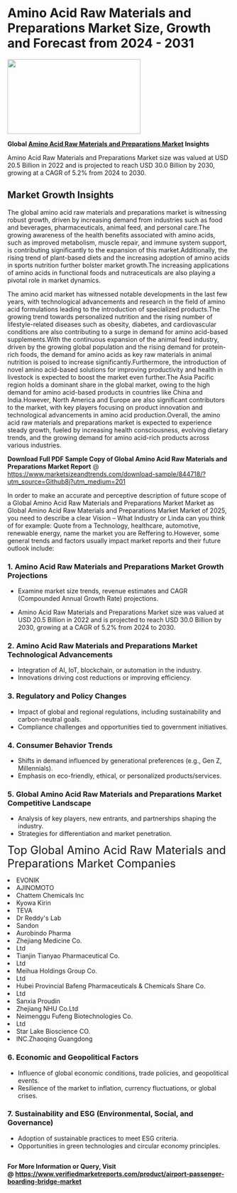 <H1>Amino Acid Raw Materials and Preparations Market Size, Growth and Forecast from 2024 - 2031</H1><img class="aligncenter size-medium wp-image-584254" src="https://thirdeyenews.in/wp-content/uploads/2024/09/Global-Market-Research-300x168.jpeg" alt="" width="300" height="168" /><p><strong>Global&nbsp;<a href="https://www.marketsizeandtrends.com/download-sample/844718/?utm_source=Github8j?utm_medium=201">Amino Acid Raw Materials and Preparations Market</a> Insights</strong></p><p>Amino Acid Raw Materials and Preparations Market size was valued at USD 20.5 Billion in 2022 and is projected to reach USD 30.0 Billion by 2030, growing at a CAGR of 5.2% from 2024 to 2030.</p><p><h2>Market Growth Insights</h2> <p>The global amino acid raw materials and preparations market is witnessing robust growth, driven by increasing demand from industries such as food and beverages, pharmaceuticals, animal feed, and personal care.The growing awareness of the health benefits associated with amino acids, such as improved metabolism, muscle repair, and immune system support, is contributing significantly to the expansion of this market.Additionally, the rising trend of plant-based diets and the increasing adoption of amino acids in sports nutrition further bolster market growth.The increasing applications of amino acids in functional foods and nutraceuticals are also playing a pivotal role in market dynamics.</p> <p>The amino acid market has witnessed notable developments in the last few years, with technological advancements and research in the field of amino acid formulations leading to the introduction of specialized products.The growing trend towards personalized nutrition and the rising number of lifestyle-related diseases such as obesity, diabetes, and cardiovascular conditions are also contributing to a surge in demand for amino acid-based supplements.With the continuous expansion of the animal feed industry, driven by the growing global population and the rising demand for protein-rich foods, the demand for amino acids as key raw materials in animal nutrition is poised to increase significantly.Furthermore, the introduction of novel amino acid-based solutions for improving productivity and health in livestock is expected to boost the market even further.The Asia Pacific region holds a dominant share in the global market, owing to the high demand for amino acid-based products in countries like China and India.However, North America and Europe are also significant contributors to the market, with key players focusing on product innovation and technological advancements in amino acid production.Overall, the amino acid raw materials and preparations market is expected to experience steady growth, fueled by increasing health consciousness, evolving dietary trends, and the growing demand for amino acid-rich products across various industries.</p> <p><span class=""><strong>Download Full PDF Sample Copy of Global Amino Acid Raw Materials and Preparations Market Report</strong> @ <a href="https://www.marketsizeandtrends.com/download-sample/844718/?utm_source=Github8j?utm_medium=201" target="_blank">https://www.marketsizeandtrends.com/download-sample/844718/?utm_source=Github8j?utm_medium=201</a></span></p><p>In order to make an accurate and perceptive description of future scope of a Global&nbsp;Amino Acid Raw Materials and Preparations Market Market as Global&nbsp;Amino Acid Raw Materials and Preparations Market Market of 2025, you need to describe a clear Vision &ndash; What Industry or Linda can you think of for example: Quote from a Technology, healthcare, automotive, renewable energy, name the market you are Reffering to.However, some general trends and factors usually impact market reports and their future outlook include:</p><h3>1.&nbsp;<strong>Amino Acid Raw Materials and Preparations Market Growth Projections</strong></h3><ul><li>Examine market size trends, revenue estimates and CAGR (Compounded Annual Growth Rate) projections.</li><li><p>Amino Acid Raw Materials and Preparations Market size was valued at USD 20.5 Billion in 2022 and is projected to reach USD 30.0 Billion by 2030, growing at a CAGR of 5.2% from 2024 to 2030.</p></li></ul><h3>2.&nbsp;<strong>Amino Acid Raw Materials and Preparations Market Technological Advancements</strong></h3><ul><li>Integration of AI, IoT, blockchain, or automation in the industry.</li><li>Innovations driving cost reductions or improving efficiency.</li></ul><h3>3.&nbsp;<strong>Regulatory and Policy Changes</strong></h3><ul><li>Impact of global and regional regulations, including sustainability and carbon-neutral goals.</li><li>Compliance challenges and opportunities tied to government initiatives.</li></ul><h3>4.&nbsp;<strong>Consumer Behavior Trends</strong></h3><ul><li>Shifts in demand influenced by generational preferences (e.g., Gen Z, Millennials).</li><li>Emphasis on eco-friendly, ethical, or personalized products/services.</li></ul><h3>5.&nbsp;<strong>Global Amino Acid Raw Materials and Preparations Market Competitive Landscape</strong></h3><ul><li>Analysis of key players, new entrants, and partnerships shaping the industry.</li><li>Strategies for differentiation and market penetration.</li></ul><p data-pm-slice="1 1 []"><span style="color: inherit; font-family: inherit; font-size: 25px;">Top Global Amino Acid Raw Materials and Preparations Market Companies</span></p><div class="" data-test-id=""><p><li>EVONIK</li><li> AJINOMOTO</li><li> Chattem Chemicals Inc</li><li> Kyowa Kirin</li><li> TEVA</li><li> Dr Reddy's Lab</li><li> Sandon</li><li> Aurobindo Pharma</li><li> Zhejiang Medicine Co.</li><li>Ltd</li><li> Tianjin Tianyao Pharmaceutical Co.</li><li> Ltd</li><li> Meihua Holdings Group Co.</li><li>Ltd</li><li> Hubei Provincial Bafeng Pharmaceuticals & Chemicals Share Co.</li><li>Ltd</li><li> Sanxia Proudin</li><li> Zhejiang NHU Co.Ltd</li><li> Neimenggu Fufeng Biotechnologies Co.</li><li> Ltd</li><li> Star Lake Bioscience CO.</li><li>INC.Zhaoqing Guangdong</li></p></div><h3>6.&nbsp;<strong>Economic and Geopolitical Factors</strong></h3><ul><li>Influence of global economic conditions, trade policies, and geopolitical events.</li><li>Resilience of the market to inflation, currency fluctuations, or global crises.</li></ul><h3>7.&nbsp;<strong>Sustainability and ESG (Environmental, Social, and Governance)</strong></h3><ul><li>Adoption of sustainable practices to meet ESG criteria.</li><li>Opportunities in green technologies and circular economy principles.</li></ul><h2><strong style="font-size: 14px;">For More Information or Query, Visit @&nbsp;</strong><a style="background-color: #ffffff; font-size: 14px;" href="https://www.marketsizeandtrends.com/report/amino-acid-raw-materials-and-preparations-market/" target="_blank">https://www.verifiedmarketreports.com/product/airport-passenger-boarding-bridge-market</a></h2>